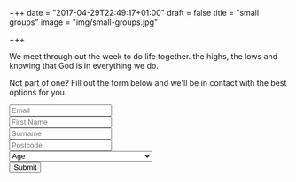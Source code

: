 +++
date = "2017-04-29T22:49:17+01:00"
draft = false
title = "small groups"
image = "img/small-groups.jpg"

+++

We meet through out the week to do life together. the highs, the lows and knowing that God is in everything we do.
<!--more-->

Not part of one? Fill out the form below and we'll be in contact with the best options for you.

<form class="form" netlify>
    <div class="form-group">
        <input type="email" class="form-control" id="exampleInputEmail1" placeholder="Email">
    </div>
    <div class="form-group">
        <input type="text" class="form-control" id="exampleInputName" placeholder="First Name">
    </div>
    <div class="form-group">
        <input type="text" class="form-control" id="exampleInputName" placeholder="Surname">
    </div>
    <div class="form-group">
        <input type="text" class="form-control" id="exampleInputName" placeholder="Postcode">
    </div>
    <div class="form-group">
        <select class="form-control">
          <option value="" disabled selected>Age</option>
          <option>5-10</option>
          <option>11-18</option>
          <option>18+</option>
          <option>Young at heart but would rather not say!</option>
        </select>
    </div>
    <button type="submit" class="btn btn-default">Submit</button>
</form>
